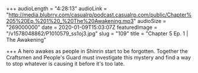 +++
audioLength = "4:28:13"
audioLink = "http://media.blubrry.com/casualrp/podcast.casualrp.com/public/Chapter%205%20Ep.%201%20_%20The%20Awakening.mp3"
audioSize = "269000000"
date = 2020-01-09T15:03:07Z
featuredImage = "/v1578048862/P1010579_ss1oj3.jpg"
slug = "109"
title = "Chapter 5 Ep. 1 | The Awakening"

+++
A hero awakes as people in Shinrin start to be forgotten. Together the Craftsmen and People's Guard must investigate this mystery and find a way to stop whatever is causing it before it's too late.
